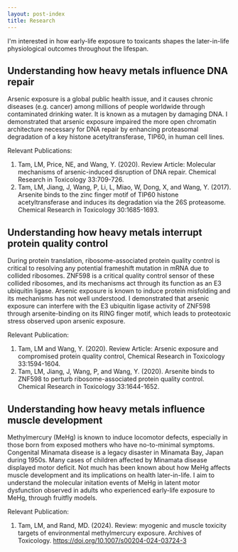 ```yaml
---
layout: post-index
title: Research
---
```


I'm interested in how early-life exposure to toxicants shapes the later-in-life physiological outcomes throughout the lifespan. 

## Understanding how heavy metals influence DNA repair
Arsenic exposure is a global public health issue, and it causes chronic diseases (e.g. cancer) among millions of people worldwide through contaminated drinking water. It is known as a mutagen by damaging DNA. I demonstrated that arsenic exposure impaired the more open chromatin architecture necessary for DNA repair by enhancing proteasomal degradation of a key histone acetyltransferase, TIP60, in human cell lines.

Relevant Publications:
1. Tam, LM, Price, NE, and Wang, Y. (2020). Review Article: Molecular mechanisms of arsenic-induced disruption of DNA repair. Chemical Research in Toxicology 33:709-726.
2. Tam, LM, Jiang, J, Wang, P, Li, L, Miao, W, Dong, X, and Wang, Y. (2017). Arsenite binds to the zinc finger motif of TIP60 histone acetyltransferase and induces its degradation via the 26S proteasome. Chemical Research in Toxicology 30:1685-1693.

## Understanding how heavy metals interrupt protein quality control
During protein translation, ribosome-associated protein quality control is critical to resolving any potential frameshift mutation in mRNA due to collided ribosomes. ZNF598 is a critical quality control sensor of these collided ribosomes, and its mechanisms act through its function as an E3 ubiquitin ligase. Arsenic exposure is known to induce protein misfolding and its mechanisms has not well understood. I demonstrated that arsenic exposure can interfere with the E3 ubiquitin ligase activity of ZNF598 through arsenite-binding on its RING finger motif, which leads to proteotoxic stress observed upon arsenic exposure.

Relevant Publication:
1. Tam, LM and Wang, Y. (2020). Review Article: Arsenic exposure and compromised protein quality control, Chemical Research in Toxicology 33:1594-1604.
2. Tam, LM, Jiang, J, Wang, P, and Wang, Y. (2020). Arsenite binds to ZNF598 to perturb ribosome-associated protein quality control. Chemical Research in Toxicology 33:1644-1652.

## Understanding how heavy metals influence muscle development
Methylmercury (MeHg) is known to induce locomotor defects, especially in those born from exposed mothers who have no-to-minimal symptoms. Congenital Minamata disease is a legacy disaster in Minamata Bay, Japan during 1950s. Many cases of children affected by Minamata disease displayed motor deficit. Not much has been known about how MeHg affects muscle development and its implications on health later-in-life. I aim to understand the molecular initation events of MeHg in latent motor dysfunction observed in adults who experienced early-life exposure to MeHg, through fruitfly models.

Relevant Publication:
1. Tam, LM, and Rand, MD. (2024). Review: myogenic and muscle toxicity targets of environmental methylmercury exposure. Archives of Toxicology. https://doi.org/10.1007/s00204-024-03724-3
